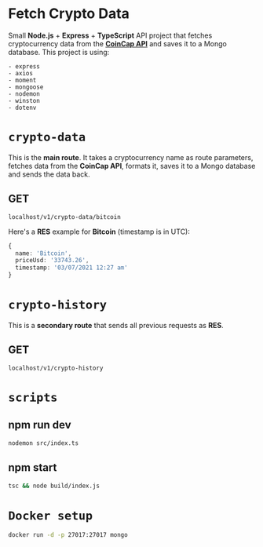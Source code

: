 # Fetch Crypto Data

Small **Node.js** + **Express** + **TypeScript** API project that fetches cryptocurrency data from the **[CoinCap API](https://docs.coincap.io/)** and saves it to a Mongo database. This project is using:

```
- express
- axios
- moment
- mongoose
- nodemon
- winston
- dotenv
```

# `crypto-data`

This is the **main route**. It takes a cryptocurrency name as route parameters, fetches data from the **CoinCap API**, formats it, saves it to a Mongo database and sends the data back.

## GET

```
localhost/v1/crypto-data/bitcoin
```

Here's a **RES** example for **Bitcoin** (timestamp is in UTC):

```typescript
{
  name: 'Bitcoin',
  priceUsd: '33743.26',
  timestamp: '03/07/2021 12:27 am'
}
```

# **`crypto-history`**

This is a **secondary route** that sends all previous requests as **RES**.

## GET

```
localhost/v1/crypto-history
```

# **`scripts`**

## npm run dev

```bash
nodemon src/index.ts
```

## npm start

```bash
tsc && node build/index.js
```

# `Docker setup`

```bash
docker run -d -p 27017:27017 mongo
```
